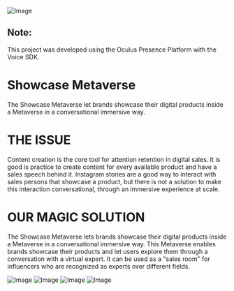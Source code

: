 ![Image](../master/img/first.png?raw=true)

## Note: 
This project was developed using the Oculus Presence Platform with the Voice SDK. 

# Showcase Metaverse
The Showcase Metaverse let brands showcase their digital products inside a Metaverse in a conversational immersive way.

# THE ISSUE
Content creation is the core tool for attention retention in digital sales. It is good is practice to create content for every available product and have a sales speech behind it. Instagram stories are a good way to interact with sales persons that showcase a product, but there is not a solution to make this interaction conversational, through an immersive experience at scale.

# OUR MAGIC SOLUTION
The Showcase Metaverse lets brands showcase their digital products inside a Metaverse in a conversational immersive way. This Metaverse enables brands showcase their products and let users explore them through a conversation with a virtual expert. It can be used as a "sales room" for influencers who are recognized as experts over different fields.

![Image](../master/img/second.png?raw=true)
![Image](../master/img/third.png?raw=true)
![Image](../master/img/fourth.png?raw=true)
![Image](../master/img/fifth.png?raw=true)